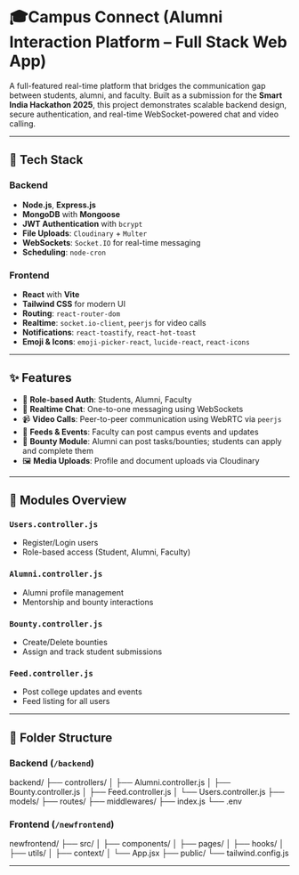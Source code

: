 # 🎓Campus Connect (Alumni Interaction Platform – Full Stack Web App)

A full-featured real-time platform that bridges the communication gap between students, alumni, and faculty. Built as a submission for the **Smart India Hackathon 2025**, this project demonstrates scalable backend design, secure authentication, and real-time WebSocket-powered chat and video calling.

---

## 🚀 Tech Stack

### Backend
- **Node.js**, **Express.js**
- **MongoDB** with **Mongoose**
- **JWT Authentication** with `bcrypt`
- **File Uploads**: `Cloudinary` + `Multer`
- **WebSockets**: `Socket.IO` for real-time messaging
- **Scheduling**: `node-cron`

### Frontend
- **React** with **Vite**
- **Tailwind CSS** for modern UI
- **Routing**: `react-router-dom`
- **Realtime**: `socket.io-client`, `peerjs` for video calls
- **Notifications**: `react-toastify`, `react-hot-toast`
- **Emoji & Icons**: `emoji-picker-react`, `lucide-react`, `react-icons`

---

## ✨ Features

- 🔐 **Role-based Auth**: Students, Alumni, Faculty
- 💬 **Realtime Chat**: One-to-one messaging using WebSockets
- 📹 **Video Calls**: Peer-to-peer communication using WebRTC via `peerjs`
- 🧵 **Feeds & Events**: Faculty can post campus events and updates
- 🎯 **Bounty Module**: Alumni can post tasks/bounties; students can apply and complete them
- 🖼 **Media Uploads**: Profile and document uploads via Cloudinary

---

## 🧩 Modules Overview

### `Users.controller.js`
- Register/Login users
- Role-based access (Student, Alumni, Faculty)

### `Alumni.controller.js`
- Alumni profile management
- Mentorship and bounty interactions

### `Bounty.controller.js`
- Create/Delete bounties
- Assign and track student submissions

### `Feed.controller.js`
- Post college updates and events
- Feed listing for all users

---

## 📁 Folder Structure

### Backend (`/backend`)
backend/
├── controllers/
│   ├── Alumni.controller.js
│   ├── Bounty.controller.js
│   ├── Feed.controller.js
│   └── Users.controller.js
├── models/
├── routes/
├── middlewares/
├── index.js
└── .env

### Frontend (`/newfrontend`)
newfrontend/
├── src/
│   ├── components/
│   ├── pages/
│   ├── hooks/
│   ├── utils/
│   ├── context/
│   └── App.jsx
├── public/
└── tailwind.config.js

---



